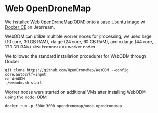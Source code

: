 # Web OpenDroneMap

We installed [Web OpenDroneMap(ODM)](https://github.com/OpenDroneMap/WebODM) 
onto a [base Ubuntu image w/ Docker CE](https://use.jetstream-cloud.org/application/images/359) on Jetstream.

WebODM can utilize multiple worker nodes for processing, 
we used large (10 core, 30 GB RAM), xlarge (24 core, 60 GB RAM), 
and xxlarge (44 core, 120 GB RAM) size instances as worker nodes.

We followed the standard installation procedures for WebODM through Docker

```
git clone https://github.com/OpenDroneMap/WebODM --config core.autocrlf=input
cd WebODM
./webodm.sh start
```

Worker nodes were started on additional VMs after installing WebODM
using the [node-ODM](https://github.com/OpenDroneMap/node-OpenDroneMap)

```
docker run -p 3000:3000 opendronemap/node-opendronemap
```
